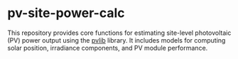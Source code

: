 # pv-site-power-calc
This repository provides core functions for estimating site-level photovoltaic (PV) power output using the [pvlib](https://pvlib-python.readthedocs.io/en/stable/) library. It includes models for computing solar position, irradiance components, and PV module performance. 
